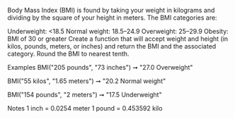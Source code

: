 Body Mass Index (BMI) is found by taking your weight in kilograms and dividing by the square of your height in meters. The BMI categories are:

Underweight: <18.5
Normal weight: 18.5–24.9
Overweight: 25–29.9
Obesity: BMI of 30 or greater
Create a function that will accept weight and height (in kilos, pounds, meters, or inches) and return the BMI and the associated category. Round the BMI to nearest tenth.

Examples
BMI("205 pounds", "73 inches") ➞ "27.0 Overweight"

BMI("55 kilos", "1.65 meters") ➞ "20.2 Normal weight"

BMI("154 pounds", "2 meters") ➞ "17.5 Underweight"

Notes
1 inch = 0.0254 meter
1 pound = 0.453592 kilo